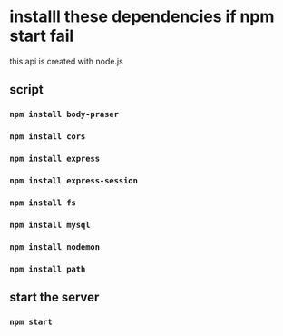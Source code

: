 # installl these dependencies if npm start fail

this api is created with node.js

## script

### `npm install body-praser`
### `npm install cors`
### `npm install express`
### `npm install express-session`
### `npm install fs`
### `npm install mysql`
### `npm install nodemon`
### `npm install path`

## start the server

### `npm start`

